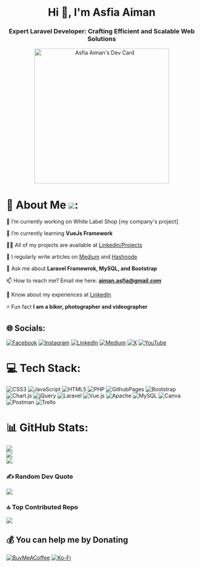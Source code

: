 <h1 align="center">Hi 👋, I'm Asfia Aiman</h1>
<h3 align="center">Expert Laravel Developer: Crafting Efficient and Scalable Web Solutions</h3>

<p align="center"><a href="https://app.daily.dev/asfiaaiman"><img src="https://api.daily.dev/devcards/v2/YJCVcoOYTZe70mgkUK6Ub.png?r=rtj&type=default" width="356" alt="Asfia Aiman's Dev Card"/></a></p>


# 💫 About Me [![](https://visitcount.itsvg.in/api?id=asfiaaiman&icon=1&color=3)](https://visitcount.itsvg.in):
🔭 I’m currently working on White Label Shop [my company's project]

🌱 I’m currently learning **VueJs Framework**

👨‍💻 All of my projects are available at [Linkedin/Projects](https://www.linkedin.com/in/asfia-aiman/details/projects/)

📝 I regularly write articles on [Medium](https://medium.com/@aiman.asfia) and [Hashnode](https://asfiaaiman.hashnode.dev/)

💬 Ask me about **Laravel Framewrok, MySQL, and Bootstrap**

📫 How to reach me? Email me here: **aiman.asfia@gmail.com**

📄 Know about my experiences at [LinkedIn](https://www.linkedin.com/in/asfia-aiman/details/experience/)

⚡ Fun fact **I am a biker, photographer and videographer**


## 🌐 Socials:
[![Facebook](https://img.shields.io/badge/Facebook-%231877F2.svg?logo=Facebook&logoColor=white)](https://facebook.com/https://www.facebook.com/profile.php?id=100010340769078) [![Instagram](https://img.shields.io/badge/Instagram-%23E4405F.svg?logo=Instagram&logoColor=white)](https://instagram.com/https://www.instagram.com/twainriders/) [![LinkedIn](https://img.shields.io/badge/LinkedIn-%230077B5.svg?logo=linkedin&logoColor=white)](https://linkedin.com/in/https://www.linkedin.com/in/asfia-aiman/) [![Medium](https://img.shields.io/badge/Medium-12100E?logo=medium&logoColor=white)](https://medium.com/@https://medium.com/@aiman.asfia) [![X](https://img.shields.io/badge/X-black.svg?logo=X&logoColor=white)](https://x.com/https://twitter.com/pieces12395) [![YouTube](https://img.shields.io/badge/YouTube-%23FF0000.svg?logo=YouTube&logoColor=white)](https://youtube.com/@https://www.youtube.com/@twainriders2463) 

# 💻 Tech Stack:
![CSS3](https://img.shields.io/badge/css3-%231572B6.svg?style=plastic&logo=css3&logoColor=white) ![JavaScript](https://img.shields.io/badge/javascript-%23323330.svg?style=plastic&logo=javascript&logoColor=%23F7DF1E) ![HTML5](https://img.shields.io/badge/html5-%23E34F26.svg?style=plastic&logo=html5&logoColor=white) ![PHP](https://img.shields.io/badge/php-%23777BB4.svg?style=plastic&logo=php&logoColor=white) ![GithubPages](https://img.shields.io/badge/github%20pages-121013?style=plastic&logo=github&logoColor=white) ![Bootstrap](https://img.shields.io/badge/bootstrap-%238511FA.svg?style=plastic&logo=bootstrap&logoColor=white) ![Chart.js](https://img.shields.io/badge/chart.js-F5788D.svg?style=plastic&logo=chart.js&logoColor=white) ![jQuery](https://img.shields.io/badge/jquery-%230769AD.svg?style=plastic&logo=jquery&logoColor=white) ![Laravel](https://img.shields.io/badge/laravel-%23FF2D20.svg?style=plastic&logo=laravel&logoColor=white) ![Vue.js](https://img.shields.io/badge/vue.js-%2335495e.svg?style=plastic&logo=vuedotjs&logoColor=%234FC08D) ![Apache](https://img.shields.io/badge/apache-%23D42029.svg?style=plastic&logo=apache&logoColor=white) ![MySQL](https://img.shields.io/badge/mysql-%2300000f.svg?style=plastic&logo=mysql&logoColor=white) ![Canva](https://img.shields.io/badge/Canva-%2300C4CC.svg?style=plastic&logo=Canva&logoColor=white) ![Postman](https://img.shields.io/badge/Postman-FF6C37?style=plastic&logo=postman&logoColor=white) ![Trello](https://img.shields.io/badge/Trello-%23026AA7.svg?style=plastic&logo=Trello&logoColor=white)
# 📊 GitHub Stats:
![](https://github-readme-stats.vercel.app/api?username=asfiaaiman&theme=merko&hide_border=false&include_all_commits=false&count_private=false)<br/>
![](https://github-readme-streak-stats.herokuapp.com/?user=asfiaaiman&theme=merko&hide_border=false)<br/>
![](https://github-readme-stats.vercel.app/api/top-langs/?username=asfiaaiman&theme=merko&hide_border=false&include_all_commits=false&count_private=false&layout=compact)

### ✍️ Random Dev Quote
![](https://quotes-github-readme.vercel.app/api?type=vetical&theme=radical)

### 🔝 Top Contributed Repo
![](https://github-contributor-stats.vercel.app/api?username=asfiaaiman&limit=5&theme=dark&combine_all_yearly_contributions=true)


  ## 💰 You can help me by Donating
  [![BuyMeACoffee](https://img.shields.io/badge/Buy%20Me%20a%20Coffee-ffdd00?style=for-the-badge&logo=buy-me-a-coffee&logoColor=black)](https://buymeacoffee.com/https://www.buymeacoffee.com/asfiaaiman) [![Ko-Fi](https://img.shields.io/badge/Ko--fi-F16061?style=for-the-badge&logo=ko-fi&logoColor=white)](https://ko-fi.com/https://ko-fi.com/asfiaaiman) 
